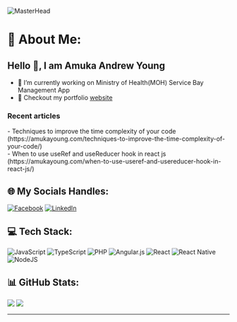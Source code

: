 ![MasterHead](https://amukayoung.com/wp-content/uploads/2023/04/amukaandrewyoung-e1681314083521.jpg)
# 💫 About Me:
<h2> Hello 👋, I am Amuka Andrew Young </h2>

- 🔭 I’m currently working on Ministry of Health(MOH) Service Bay Management App
- 🔭 Checkout my portfolio [website](http://amukayoung.com/)
<h3>Recent articles</h3>
- Techniques to improve the time complexity of your code (https://amukayoung.com/techniques-to-improve-the-time-complexity-of-your-code/)<br>
- When to use useRef and useReducer hook in react js (https://amukayoung.com/when-to-use-useref-and-usereducer-hook-in-react-js/)



## 🌐 My Socials Handles:
[![Facebook](https://img.shields.io/badge/Facebook-%231877F2.svg?logo=Facebook&logoColor=white)](https://facebook.com/https://www.facebook.com/amuka.young) [![LinkedIn](https://img.shields.io/badge/LinkedIn-%230077B5.svg?logo=linkedin&logoColor=white)](https://linkedin.com/in/https://www.linkedin.com/in/andrewamuka/) 

## 💻 Tech Stack:
![JavaScript](https://img.shields.io/badge/javascript-%23323330.svg?style=for-the-badge&logo=javascript&logoColor=%23F7DF1E) ![TypeScript](https://img.shields.io/badge/typescript-%23007ACC.svg?style=for-the-badge&logo=typescript&logoColor=white) ![PHP](https://img.shields.io/badge/php-%23777BB4.svg?style=for-the-badge&logo=php&logoColor=white) ![Angular.js](https://img.shields.io/badge/angular.js-%23E23237.svg?style=for-the-badge&logo=angularjs&logoColor=white) ![React](https://img.shields.io/badge/react-%2320232a.svg?style=for-the-badge&logo=react&logoColor=%2361DAFB) ![React Native](https://img.shields.io/badge/react_native-%2320232a.svg?style=for-the-badge&logo=react&logoColor=%2361DAFB) ![NodeJS](https://img.shields.io/badge/node.js-6DA55F?style=for-the-badge&logo=node.js&logoColor=white)
## 📊 GitHub Stats:
![](https://github-readme-stats.vercel.app/api?username=Amukayoung&theme=dark&hide_border=false&include_all_commits=true&count_private=true)
![](https://github-readme-streak-stats.herokuapp.com/?user=Amukayoung&theme=dark&hide_border=false)<br/>

---

